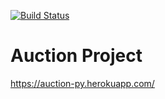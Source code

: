 [![Build Status](https://travis-ci.org/sergey-lb/auction.svg?branch=master)](https://travis-ci.org/sergey-lb/auction)

# Auction Project
https://auction-py.herokuapp.com/